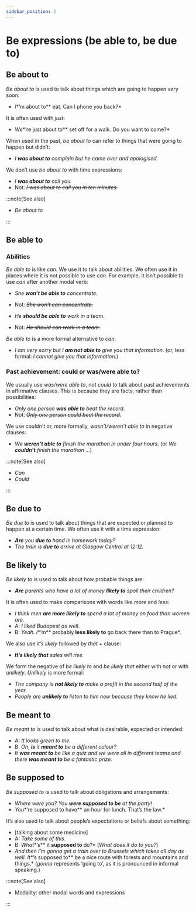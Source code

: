 ```yaml
---
sidebar_position: 2
---
```


# Be expressions (be able to, be due to)

## Be about to

*Be about to* is used to talk about things which are going to happen very soon:

- *I**’m about to** eat. Can I phone you back?*

It is often used with *just*:

- *We**’re just about to** set off for a walk. Do you want to come?*

When used in the past, *be about to* can refer to things that were going to happen but didn’t:

- *I **was about to** complain but he came over and apologised.*

We don’t use *be about to* with time expressions:

- *I **was about to** call you.*
- Not: *~~I was about to call you in ten minutes.~~*

:::note[See also]

- *Be about to*

:::

## Be able to

### Abilities

*Be able to* is like *can*. We use it to talk about abilities. We often use it in places where it is not possible to use *can*. For example, it isn’t possible to use *can* after another modal verb:

- *She **won’t be able to** concentrate.*
- Not: *~~She won’t can concentrate.~~*

- *He **should be able to** work in a team.*
- Not: *~~He should can work in a team.~~*

*Be able to* is a more formal alternative to *can*:

- *I am very sorry but I **am not able to** give you that information.* (or, less formal: *I cannot give you that information*.)

### Past achievement: could or was/were able to?

We usually use *was/were able to*, not *could* to talk about past achievements in affirmative clauses. This is because they are facts, rather than possibilities:

- *Only one person **was able to** beat the record.*
- Not: *~~Only one person could beat the record.~~*

We use *couldn’t* or, more formally, *wasn’t/weren’t able to* in negative clauses:

- *We **weren’t able to** finish the marathon in under four hours.* (or *We **couldn’t** finish the marathon …*)

:::note[See also]

- *Can*
- *Could*

:::

## Be due to

*Be due to* is used to talk about things that are expected or planned to happen at a certain time. We often use it with a time expression:

- ***Are*** *you **due to** hand in homework today?*
- *The train is **due to** arrive at Glasgow Central at 12:12.*

## Be likely to

*Be likely to* is used to talk about how probable things are:

- ***Are*** *parents who have a lot of money **likely to** spoil their children?*

It is often used to make comparisons with words like *more* and *less*:

- *I think men **are more likely to** spend a lot of money on food than women are.*
- A: *I liked Budapest as well*.
- B: *Yeah. I**’m** probably **less likely to** go back there than to Prague*.

We also use *it’s likely* followed by *that* + clause:

- ***It’s likely that*** *sales will rise.*

We form the negative of *be likely to* and *be likely that* either with *not* or with *unlikely*. *Unlikely* is more formal:

- *The company is **not likely to** make a profit in the second half of the year.*
- *People are **unlikely to** listen to him now because they know he lied.*

## Be meant to

*Be meant to* is used to talk about what is desirable, expected or intended:

- A: *It looks green to me*.
- B: *Oh*, ***is*** *it **meant to** be a different colour?*
- *It **was meant to** be like a quiz and we were all in different teams and there **was meant to** be a fantastic prize.*

## Be supposed to

*Be supposed to* is used to talk about obligations and arrangements:

- *Where were you? You **were supposed to be** at the party!*
- *You**’re supposed to have** an hour for lunch. That’s the law.*

It’s also used to talk about people’s expectations or beliefs about something:

- \[talking about some medicine\]
- A: *Take some of this*.
- B: *What**’s** it **supposed to** do?* (*What does it do to you?*)
- *And then I’m gonna get a train over to Brussels which takes all day as well. It**’s supposed to** be a nice route with forests and mountains and things.* (*gonna* represents ‘going to’, as it is pronounced in informal speaking.)

:::note[See also]

- Modality: other modal words and expressions

:::

